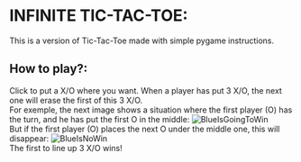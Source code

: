 # INFINITE TIC-TAC-TOE:
This is a version of Tic-Tac-Toe made with simple pygame instructions.

## How to play?:
Click to put a X/O where you want.
When a player has put 3 X/O, the next one will erase the first of this 3 X/O.
<br>
For exemple, the next image shows a situation where the first player (O) has the turn, and he has put the first O in the middle:
![BlueIsGoingToWin](https://github.com/user-attachments/assets/5622d0df-c659-4a1a-baa8-f4e2e1b51c7f)
</br>
But if the first player (O) places the next O under the middle one, this will disappear:
![BlueIsNoWin](https://github.com/user-attachments/assets/ed02db75-9c8a-48c8-b5dc-03d3fa8e7c6e)
<br>
The first to line up 3 X/O wins!
</br>
